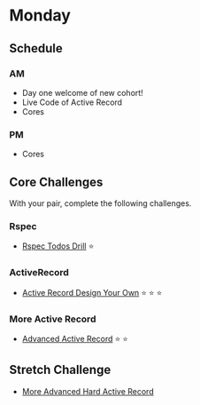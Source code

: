 # Monday

## Schedule

### AM
- Day one welcome of new cohort!
- Live Code of Active Record
- Cores

### PM
- Cores

## Core Challenges
With your pair, complete the following challenges.

### Rspec

- [Rspec Todos Drill](../../../../rspec-drill-simple-todo-challenge)
:star:

### ActiveRecord
- [Active Record Design Your
Own](../../../../activerecord-design-your-own-challenge) :star:
:star: :star:

### More Active Record
- [Advanced Active Record](../../../../advanced-ar-dril) :star: :star:

## Stretch Challenge

- [More Advanced Hard Active Record](../../../../active-record-associations-drill-shirts-challenge)

